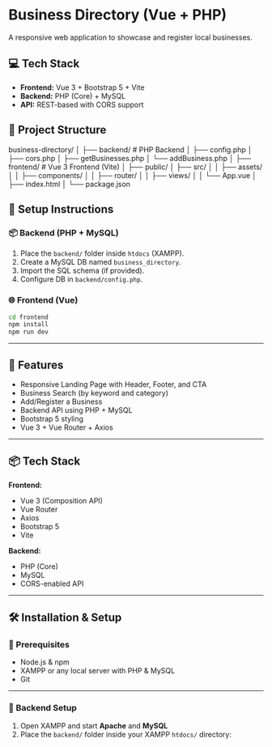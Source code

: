 # Business Directory (Vue + PHP)

A responsive web application to showcase and register local businesses.

## 💻 Tech Stack
- **Frontend:** Vue 3 + Bootstrap 5 + Vite
- **Backend:** PHP (Core) + MySQL
- **API:** REST-based with CORS support

## 📂 Project Structure
business-directory/
│
├── backend/ # PHP Backend
│ ├── config.php
│ ├── cors.php
│ ├── getBusinesses.php
│ └── addBusiness.php
│
├── frontend/ # Vue 3 Frontend (Vite)
│ ├── public/
│ ├── src/
│ │ ├── assets/
│ │ ├── components/
│ │ ├── router/
│ │ ├── views/
│ │ └── App.vue
│ ├── index.html
│ └── package.json




## 🚀 Setup Instructions

### 📦 Backend (PHP + MySQL)
1. Place the `backend/` folder inside `htdocs` (XAMPP).
2. Create a MySQL DB named `business_directory`.
3. Import the SQL schema (if provided).
4. Configure DB in `backend/config.php`.

### 🌐 Frontend (Vue)
```bash
cd frontend
npm install
npm run dev
```

---

## 🚀 Features

- Responsive Landing Page with Header, Footer, and CTA
- Business Search (by keyword and category)
- Add/Register a Business
- Backend API using PHP + MySQL
- Bootstrap 5 styling
- Vue 3 + Vue Router + Axios

---

## 📦 Tech Stack

**Frontend:**
- Vue 3 (Composition API)
- Vue Router
- Axios
- Bootstrap 5
- Vite

**Backend:**
- PHP (Core)
- MySQL
- CORS-enabled API

---

## 🛠️ Installation & Setup

### 📌 Prerequisites

- Node.js & npm
- XAMPP or any local server with PHP & MySQL
- Git

---

### 🔧 Backend Setup

1. Open XAMPP and start **Apache** and **MySQL**
2. Place the `backend/` folder inside your XAMPP `htdocs/` directory:
